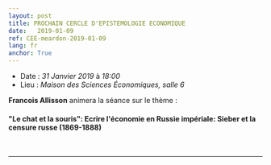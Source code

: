 ```yaml
---
layout: post
title: PROCHAIN CERCLE D'EPISTEMOLOGIE ECONOMIQUE
date:   2019-01-09
ref: CEE-meardon-2019-01-09
lang: fr
anchor: True
---
```


* Date : *31 Janvier 2019* à *18:00*
* Lieu : *Maison des Sciences Économiques, salle 6*

**Francois Allisson** animera la séance sur le thème : 
#### **"Le chat et la souris": Ecrire l'économie en Russie impériale: Sieber et la censure russe (1869-1888)**
<br>
<hr />
